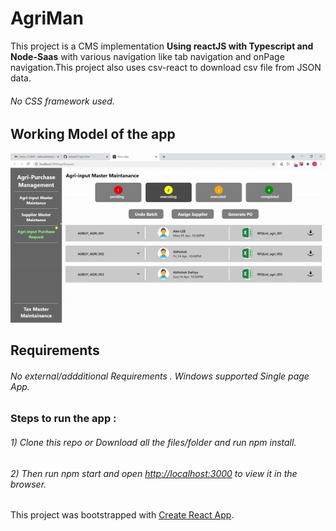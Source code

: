 # AgriMan

This project is a CMS implementation <b>Using reactJS with Typescript and Node-Saas</b> with various navigation like tab navigation and onPage navigation.This project also uses csv-react to download csv file from JSON data.
###### No CSS framework used.

## Working Model of the app
![demp](agri.gif)

## Requirements
###### No external/addditional Requirements . Windows supported Single page App. 
 
### <b>Steps to run the app</b> :
###### 1) Clone this repo or Download all the files/folder and run npm install.
###### 2) Then run npm start and open [http://localhost:3000](http://localhost:3000) to view it in the browser. 

This project was bootstrapped with [Create React App](https://github.com/facebook/create-react-app).

